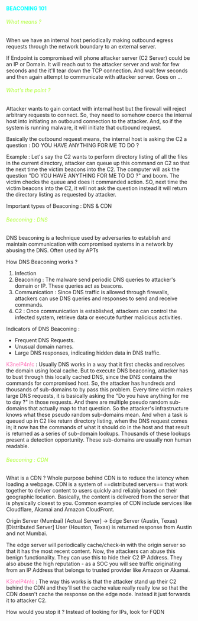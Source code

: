 #### <font color='cyan'> BEACONING 101 </font>

###### <font color=ADFF2F>What means ?</font>
When we have an internal host periodically making outbound egress requests through the network boundary to an external server.

If Endpoint is compromised will phone attacker server (C2 Server) could be an IP or Domain.
It will reach out to the attacker server and wait for few seconds and the it'll tear down the TCP connection. And wait few seconds and then again attempt to communicate with attacker server. Goes on …

###### <font color=ADFF2F>What's the point ?</font>
Attacker wants to gain contact with internal host but the firewall will reject arbitrary requests to connect.
So, they need to somehow coerce the internal host into initiating an outbound connection to the attacker. And, so if the system is running malware, it will initiate that outbound request.

Basically the outbound request means, the internal host is asking the C2 a question : 
DO YOU HAVE ANYTHING FOR ME TO DO ?

Example : Let's say the C2 wants to perform directory listing of all the files in the current directory, attacker can queue up this command on C2 so that the next time the victim beacons into the C2. The computer will ask the question "DO YOU HAVE ANYTHING FOR ME TO DO ?" and boom. The victim checks the queue and does it commanded action.
SO, next time the victim beacons into the C2, it will not ask the question instead it will return the directory listing as requested by attacker.

Important types of Beaconing : DNS & CDN

###### <font color=ADFF2F>Beaconing : DNS</font> 
DNS beaconing is a technique used by adversaries to establish and maintain communication with compromised systems in a network by abusing the DNS.
Often used by APTs

How DNS Beaconing works ?
1. Infection
2. Beaconing : The malware send periodic DNS queries to attacker's domain or IP. These queries act as beacons.
3. Communication : Since DNS traffic is allowed through firewalls, attackers can use DNS queries and responses to send and receive commands.
4. C2 : Once communication is established, attackers can control the infected system, retrieve data or execute further malicious activities.

Indicators of DNS Beaconing :
- Frequent DNS Requests.
- Unusual domain names.
- Large DNS responses, indicating hidden data in DNS traffic.

<font color=FF69B4>K3nelP4n!c </font> : Usually DNS works in a way that it first checks and resolves the domain using local cache. But to execute DNS beaconing, attacker has to bust through this locally cached DNS, since the DNS contains the commands for compromised host. So, the attacker has hundreds and thousands of sub-domains to by pass this problem.
Every time victim makes large DNS requests, it is basically asking the "Do you have anything for me to day ?" in those requests. And there are multiple pseudo random sub-domains that actually map to that question.
So the attacker's infrastructure knows what these pseudo random sub-domains mean. And when a task is queued up in C2 like return directory listing, when the DNS request comes in; it now has the commands of what it should do in the host and that result is returned as a series of sub-domain lookups. 
Thousands of these lookups present a detection opportunity.
These sub-domains are usually non human readable.

###### <font color=ADFF2F>Beaconing : CDN</font> 

What is a CDN ?
Whole purpose behind CDN is to reduce the latency when loading a webpage.
CDN is a system of ==distributed servers== that work together to deliver content to users quickly and reliably based on their geographic location. Basically, the content is delivered from the server that is physically closest to you.
Common examples of CDN include services like Cloudflare, Akamai and Amazon CloudFront.

Origin Server (Mumbai) [Actual Server] -> Edge Server (Austin, Texas) [Distributed Server] 
User (Houston, Texas) is returned response from Austin and not Mumbai.

The edge server will periodically cache/check-in with the origin server so that it has the most recent content. 
Now, the attackers can abuse this benign functionality. 
They can use this to hide their C2 IP Address. 
They also abuse the high reputation - as a SOC you will see traffic originating from an IP Address that belongs to trusted provider like Amazon or Akamai.

<font color=FF69B4>K3nelP4n!c </font> : The way this works is that the attacker stand up their C2 behind the CDN and they'll set the cache value really really low so that the CDN doesn't cache the response on the edge node. Instead it just forwards it to attacker C2.

How would you stop it ? 
Instead of looking for IPs, look for FQDN









